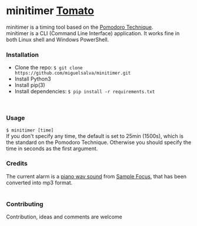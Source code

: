 # minitimer [Tomato](https://image.flaticon.com/icons/svg/877/877712.svg)
minitimer is a timing tool based on the [Pomodoro Technique](https://en.wikipedia.org/wiki/Pomodoro_Technique).<br>
minitimer is a CLI (Command Line Interface) application. It works fine in both Linux shell and Windows PowerShell.
<br>

### Installation
* Clone the repo: ```$ git clone https://github.com/miguelsalva/minitimer.git```
* Install Python3
* Install pip(3)
* Install dependencies: ```$ pip install -r requirements.txt```
<br>

### Usage
```$ minitimer [time]```<br>
If you don't specify any time, the default is set to 25min (1500s), which is the standard on the Pomodoro Technique. Otherwise you should specify the time in seconds as the first argument.
<br>

### Credits
The current alarm is a [piano wav sound](https://samplefocus.com/samples/vinyl-piano) from [Sample Focus](https://samplefocus.com), that has been converted into mp3 format.<br>
<br>

### Contributing
Contribution, ideas and comments are welcome
<br>

